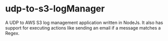 # udp-to-s3-logManager
A UDP to AWS S3 log management application written in NodeJs. It also has support for executing actions like sending an email if a message matches a Regex.
